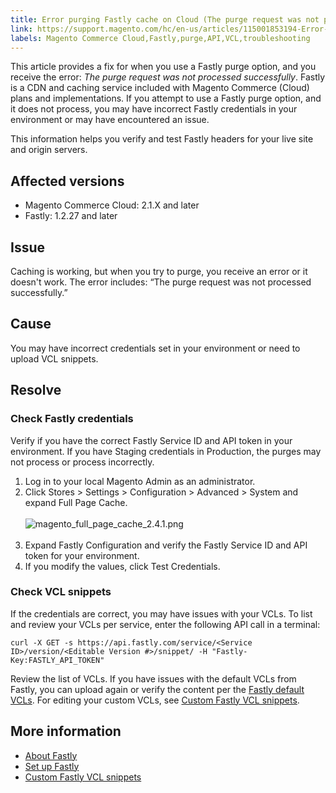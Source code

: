 ```yaml
---
title: Error purging Fastly cache on Cloud (The purge request was not processed successfully)
link: https://support.magento.com/hc/en-us/articles/115001853194-Error-purging-Fastly-cache-on-Cloud-The-purge-request-was-not-processed-successfully-
labels: Magento Commerce Cloud,Fastly,purge,API,VCL,troubleshooting
---
```


<p>This article provides a fix for when you use a Fastly purge option, and you receive the error: <em>The purge request was not processed successfully</em>. Fastly is a CDN and caching service included with Magento Commerce (Cloud) plans and implementations. If you attempt to use a Fastly purge option, and it does not process, you may have incorrect Fastly credentials in your environment or may have encountered an issue. </p>
<p>This information helps you verify and test Fastly headers for your live site and origin servers.</p>
<h2>Affected versions</h2>
<ul>
<li>Magento Commerce Cloud: 2.1.X and later</li>
<li>Fastly: 1.2.27 and later</li>
</ul>
<h2>Issue</h2>
<p>Caching is working, but when you try to purge, you receive an error or it doesn't work. The error includes: “The purge request was not processed successfully.”</p>
<h2>Cause</h2>
<p>You may have incorrect credentials set in your environment or need to upload VCL snippets.</p>
<h2>Resolve</h2>
<h3>Check Fastly credentials</h3>
<p>Verify if you have the correct Fastly Service ID and API token in your environment. If you have Staging credentials in Production, the purges may not process or process incorrectly.</p>
<ol>
<li>Log in to your local Magento Admin as an administrator.</li>
<li>Click Stores &gt; Settings &gt; Configuration &gt; Advanced &gt; System and expand Full Page Cache.<br/><br/><img alt="magento_full_page_cache_2.4.1.png" src="https://support.magento.com/hc/article_attachments/360086186652/magento_full_page_cache_2.4.1.png"/><br/><br/>
</li>
<li>Expand Fastly Configuration and verify the Fastly Service ID and API token for your environment.</li>
<li>If you modify the values, click Test Credentials.</li>
</ol>
<h3>Check VCL snippets</h3>
<p>If the credentials are correct, you may have issues with your VCLs. To list and review your VCLs per service, enter the following API call in a terminal:</p>
<pre><code class="language-clike">curl -X GET -s https://api.fastly.com/service/&lt;Service ID&gt;/version/&lt;Editable Version #&gt;/snippet/ -H "Fastly-Key:FASTLY_API_TOKEN"
</code></pre>
<p>Review the list of VCLs. If you have issues with the default VCLs from Fastly, you can upload again or verify the content per the <a href="https://github.com/fastly/fastly-magento2/tree/master/etc/vcl_snippets">Fastly default VCLs</a>. For editing your custom VCLs, see <a href="http://devdocs.magento.com/guides/v2.2/cloud/configure/cloud-vcl-custom-snippets.html">Custom Fastly VCL snippets</a>.</p>
<h2>More information</h2>
<ul>
<li><a href="http://devdocs.magento.com/guides/v2.2/cloud/basic-information/cloud-fastly.html">About Fastly</a></li>
<li><a href="http://devdocs.magento.com/guides/v2.2/cloud/access-acct/fastly.html">Set up Fastly</a></li>
<li><a href="http://devdocs.magento.com/guides/v2.2/cloud/configure/cloud-vcl-custom-snippets.html">Custom Fastly VCL snippets</a></li>
</ul>